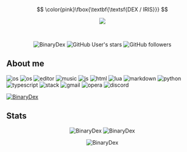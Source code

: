 $$
\color{pink}\fbox{\textbf{\textsf{DEX / IRIS}}}
$$

<p align="center">
<a href="https://discord.com/users/634524618564304916" align="center"><img src="https://lanyard.cnrad.dev/api/634524618564304916"></a>
</p>
<br>
<p align="center">
  <img src="https://komarev.com/ghpvc/?username=BinaryDex&color=blue&label=Profile+Visitors" alt="BinaryDex" /> 
  <img alt="GitHub User's stars" src="https://img.shields.io/github/stars/BinaryDex?color=yellow&label=User%20Stars&logo=github&logoColor=yellow">
  <img alt="GitHub followers" src="https://img.shields.io/github/followers/BinaryDex?color=g&label=User%20Followers&logo=github">
</p>
    
<h2>About me</h2>
<p align="left"> 
  <img src="https://img.shields.io/badge/OS-macOS-lightgrey/?logo=apple" alt="os">
  <img src="https://img.shields.io/badge/OS-Windows-blue/?logo=windows&color=1a3af0" alt="os">
  <img src="https://img.shields.io/badge/Editor-VS%20Code-blue/?logo=visualstudiocode&logoColor=blue&color=blue" alt="editor">
  <img src="https://img.shields.io/badge/Listens%20to-Spotify-blue/?logo=spotify&logoColor=warning&color=1DB954" alt="music">
  <img src="https://img.shields.io/badge/Knows-JavaScript-blue/?logo=javascript&logoColor=warning&color=yellow" alt="js">
  <img src="https://img.shields.io/badge/Knows-HTML-blue/?logo=html5&logoColor=warning&color=orange" alt="html">
  <img src="https://img.shields.io/badge/Knows-Lua-blue/?logo=Lua&logoColor=warning&color=blue" alt="lua">
  <img src="https://img.shields.io/badge/Knows-MarkDown-FFF?logo=markdown" alt="markdown">
  <img src="https://img.shields.io/badge/Knows-Python-FFF?logo=python&warning&color=1f7a0c" alt="python">
  <img src="https://img.shields.io/badge/Learning-TypeScript-FFF?logo=typescript&warning&color=0b96e6" alt="typescript">
  <img src="https://img.shields.io/badge/Uses-stackoverflow-blue/?logo=stackoverflow&logoColor=warning&color=ef8236" alt="stack">
  <img alt="gmail" src="https://img.shields.io/badge/Uses-Gmail-blue/?logo=gmail&logoColor=warning&color=red">
  <img alt="opera" src="https://img.shields.io/badge/Uses-OperaGX-blue/?logo=opera&logoColor=ff1b2d&color=ff1b2d">
  <img src="https://img.shields.io/badge/Uses-Discord-blue/?logo=discord&logoColor=warning&color=7289DA" alt="discord">
</p>
<p align="left"> <a href="https://github.com/ryo-ma/github-profile-trophy"><img src="https://github-profile-trophy.vercel.app/?username=BinaryDex&theme=discord" alt="BinaryDex" /></a> </p>
    
<h2 align="left">Stats</h2>

<p align="center">
<img src="https://github-readme-stats.vercel.app/api/top-langs?username=BinaryDex&show_icons=true&theme=dark&locale=en&langs_count=10&layout=compact" alt="BinaryDex" />
<img src="https://github-readme-streak-stats.herokuapp.com/?user=BinaryDex&theme=dark" alt="BinaryDex" /></p>
<p align="center"><img src="https://github-readme-stats.vercel.app/api?username=BinaryDex&show_icons=true&theme=dark&locale=en" alt="BinaryDex" />
</p><br>
  </html>
